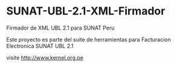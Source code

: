 # SUNAT-UBL-2.1-XML-Firmador
Firmador de XML UBL 2.1 para SUNAT Peru

Este proyecto es parte del suite de herramientas para Facturacion Electronica SUNAT UBL 2.1

visite http://www.kernel.org.pe

